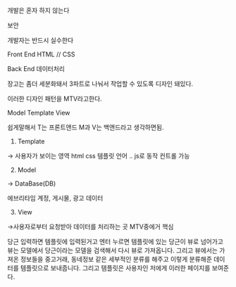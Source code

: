 개발은 혼자 하지 않는다

보안

개발자는 반드시 실수한다

Front End HTML // CSS

Back End 데이터처리

장고는 좀더 세분화돼서 3파트로 나눠서 작업할 수 있도록 디자인 돼있다.

이러한 디자인 패턴을 MTV라고한다. 

Model Template View

쉽게말해서 T는 프론트앤드 M과 V는 백앤드라고 생각하면됨.

1. Template

→ 사용자가 보이는 영역 html css 템플릿 언어 .. js로 동작 컨트롤 가능

2. Model

→ DataBase(DB)

에브리타임 계정, 게시물, 광고 데이터

3. View

→사용자로부터 요청받아 데이터를 처리하는 곳 MTV중에거 핵심

당근 입력하면 템플릿에 입력된거고 엔터 누르면 템플릿에 있는 당근이 뷰로 넘어가고 뷰는 모델에서 당근이라는 모델을 검색해서 다시 뷰로 가져옵니다. 그리고 뷰에서는 가져온 정보들을 중고거래, 동네정보 같은 세부적인 분류를 해주고 이렇게 분류해준 데이터를 템플릿으로 보내줍니다. 그리고 템플릿은 사용자인 저에게 이러한 페이지를 보여준다.
